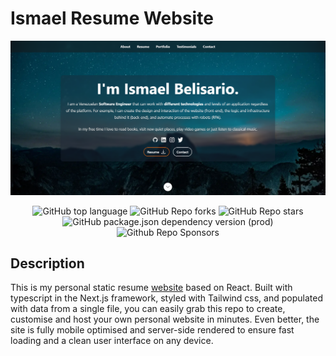 # Ismael Resume Website 

![Ismael Resume Website](resume-screenshot.png?raw=true 'ReactJS Resume Website')

<div align="center">


<img alt="GitHub top language" src="https://img.shields.io/github/languages/top/ismaelxyz/ismaelxyz.github.io?style=flat">

<img alt="GitHub Repo forks" src="https://img.shields.io/github/forks/ismaelxyz/ismaelxyz.github.io?style=flat&color=success">

<img alt="GitHub Repo stars" src="https://img.shields.io/github/stars/ismaelxyz/ismaelxyz.github.io?style=flat&color=yellow">

<img alt="GitHub package.json dependency version (prod)" src="https://img.shields.io/github/package-json/dependency-version/ismaelxyz/ismaelxyz.github.io/react?style=flat">

<img alt="Github Repo Sponsors" src="https://img.shields.io/github/sponsors/ismaelxyz?style=flat&color=blueviolet">

</div>

## Description

This is my personal static resume [website](https://ismaeldev-kappa.vercel.app/) based on React. Built with typescript in the Next.js framework, styled with Tailwind css, and populated with data from a single file, you can easily grab this repo to create, customise and host your own personal website in minutes. Even better, the site is fully mobile optimised and server-side rendered to ensure fast loading and a clean user interface on any device.

